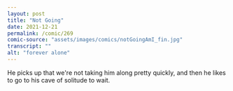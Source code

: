 ```yaml
---
layout: post
title: "Not Going"
date: 2021-12-21
permalink: /comic/269
comic-source: "assets/images/comics/notGoingAmI_fin.jpg"
transcript: ""
alt: "forever alone"
---
```

He picks up that we're not taking him along pretty quickly, and then he likes to go to his cave of solitude to wait.
